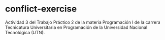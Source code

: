 # conflict-exercise
Actividad 3 del Trabajo Práctico 2 de la materia Programación I de la carrera Tecnicatura Universitaria en Programación de la Universidad Nacional Tecnológica (UTN).
